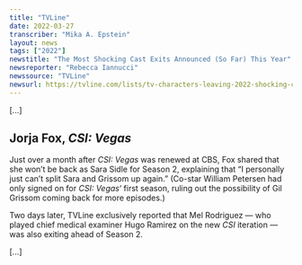 ```yaml
---
title: "TVLine"
date: 2022-03-27
transcriber: "Mika A. Epstein"
layout: news
tags: ["2022"]
newstitle: "The Most Shocking Cast Exits Announced (So Far) This Year"
newsreporter: "Rebecca Iannucci"
newssource: "TVLine"
newsurl: https://tvline.com/lists/tv-characters-leaving-2022-shocking-cast-exits/
---
```


[...]

## Jorja Fox, _CSI: Vegas_

Just over a month after _CSI: Vegas_ was renewed at CBS, Fox shared that she won’t be back as Sara Sidle for Season 2, explaining that “I personally just can’t split Sara and Grissom up again.” (Co-star William Petersen had only signed on for _CSI: Vegas_‘ first season, ruling out the possibility of Gil Grissom coming back for more episodes.)

Two days later, TVLine exclusively reported that Mel Rodriguez — who played chief medical examiner Hugo Ramirez on the new _CSI_ iteration — was also exiting ahead of Season 2.

[...]
